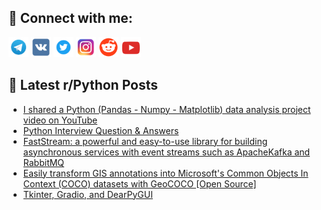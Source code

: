 ## 🔎 Connect with me:
[<img src="https://github.com/bullbesh/bullbesh/blob/main/images/Telegram.png" width="32" height="32" />](https://t.me/bullbesh)
[<img src="https://github.com/bullbesh/bullbesh/blob/main/images/VK.png" width="32" height="32" />](https://vk.com/bullbesh)
[<img src="https://github.com/bullbesh/bullbesh/blob/main/images/Twitter.png" width="32" height="32" />](https://twitter.com/bullbesh1)
[<img src="https://github.com/bullbesh/bullbesh/blob/main/images/Instagram.png" width="32" height="32" />](https://www.instagram.com/bullbesh)
[<img src="https://github.com/bullbesh/bullbesh/blob/main/images/Reddit.png" width="32" height="32" />](https://www.reddit.com/user/bullbesh)
[<img src="https://github.com/bullbesh/bullbesh/blob/main/images/YouTube.png" width="32" height="32" />](https://www.youtube.com/channel/UCtfjRs6uzgq5mfm8S06WTcg)

## 📕 Latest r/Python Posts
<!-- BLOG-POST-LIST:START -->
- [I shared a Python &lpar;Pandas - Numpy - Matplotlib&rpar; data analysis project video on YouTube](https://www.reddit.com/r/Python/comments/16peitp/i_shared_a_python_pandas_numpy_matplotlib_data/)
- [Python Interview Question &amp; Answers](https://www.reddit.com/r/Python/comments/16pebmw/python_interview_question_answers/)
- [FastStream: a powerful and easy-to-use library for building asynchronous services with event streams such as ApacheKafka and RabbitMQ](https://www.reddit.com/r/Python/comments/16pc38l/faststream_a_powerful_and_easytouse_library_for/)
- [Easily transform GIS annotations into Microsoft&#39;s Common Objects In Context &lpar;COCO&rpar; datasets with GeoCOCO [Open Source]](https://www.reddit.com/r/Python/comments/16p8r8o/easily_transform_gis_annotations_into_microsofts/)
- [Tkinter, Gradio, and DearPyGUI](https://www.reddit.com/r/Python/comments/16p4rgd/tkinter_gradio_and_dearpygui/)
<!-- BLOG-POST-LIST:END -->
